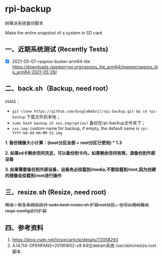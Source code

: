 # rpi-backup

树莓派系统备份脚本

Make the entire snapshot of a system in SD card

## 一、近期系统测试 (Recently Tests)
   
   - [x] 2021-05-07-raspios-buster-arm64-lite https://downloads.raspberrypi.org/raspios_lite_arm64/images/raspios_lite_arm64-2021-05-28/
         
## 二、back.sh（Backup, need root） 

   `USAGE`：
   - `git clone https://github.com/GoogleBeEvil/rpi-backup.git && cd rpi-backup`  下载文件到本地；
   - `sudo bash backup.sh xxx.img(option)`  备份在rpi-backup文件夹下；
   - `xxx.img`:  custom name for backup, if empty, the default name is `rpi-YYYY-mm-dd-HH-MM-SS.img`
   
   **1. 备份镜像大小计算：(boot分区全部 + root分区已使用) * 1.3**
   
   **2. 如果sd卡剩余空间充足，可以备份到卡内，如果剩余空间有限，请备份到外部设备**
   
   **3. 如果需要备份到外部设备，设备务必挂载到/media,不要挂载到/mnt,因为创建的镜像会挂载到/mnt进行操作**
   
## 三、resize.sh (Resize, need root) 

   ~~用法：恢复系统后执行 sudo bash resize.sh 扩容root分区，也可以用树莓派raspi-config进行扩容~~
   
## 四、参考资料  
   1. https://blog.csdn.net/lzjsqn/article/details/72058293  
   2. 4.14.114-OPENFANS+20190602-v8 64位debain系统 /usr/sbin/resize.root  脚本 
